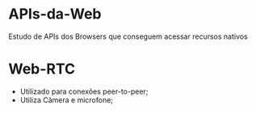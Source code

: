 # APIs-da-Web
Estudo de APIs dos Browsers que conseguem acessar recursos nativos 

# Web-RTC
- Utilizado para conexões peer-to-peer;
- Utiliza Câmera e microfone;

